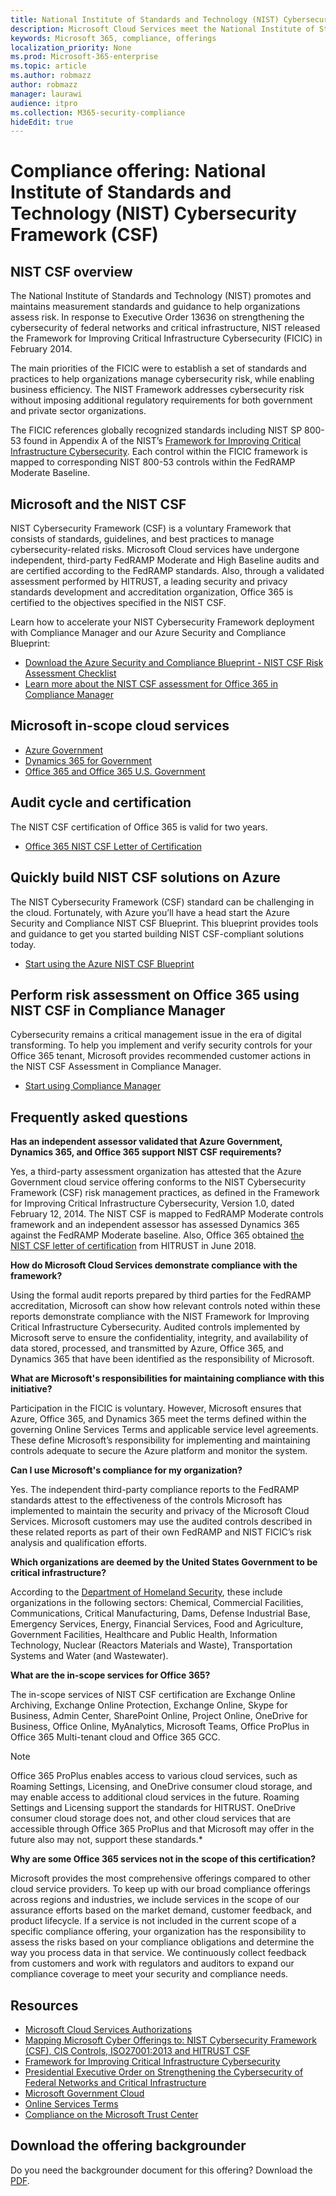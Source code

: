 ```yaml
---
title: National Institute of Standards and Technology (NIST) Cybersecurity Framework (CSF)
description: Microsoft Cloud Services meet the National Institute of Standards and Technology (NIST) Cybersecurity Framework (CSF).
keywords: Microsoft 365, compliance, offerings
localization_priority: None
ms.prod: Microsoft-365-enterprise
ms.topic: article
ms.author: robmazz
author: robmazz
manager: laurawi
audience: itpro
ms.collection: M365-security-compliance
hideEdit: true
---
```


# Compliance offering: National Institute of Standards and Technology (NIST) Cybersecurity Framework (CSF)

## NIST CSF overview

The National Institute of Standards and Technology (NIST) promotes and maintains measurement standards and guidance to help organizations assess risk. In response to Executive Order 13636 on strengthening the cybersecurity of federal networks and critical infrastructure, NIST released the Framework for Improving Critical Infrastructure Cybersecurity (FICIC) in February 2014.

The main priorities of the FICIC were to establish a set of standards and practices to help organizations manage cybersecurity risk, while enabling business efficiency. The NIST Framework addresses cybersecurity risk without imposing additional regulatory requirements for both government and private sector organizations.

The FICIC references globally recognized standards including NIST SP 800-53 found in Appendix A of the NIST’s [Framework for Improving Critical Infrastructure Cybersecurity](https://www.nist.gov/publications/framework-improving-critical-infrastructure-cybersecurity-version-11). Each control within the FICIC framework is mapped to corresponding NIST 800-53 controls within the FedRAMP Moderate Baseline.

## Microsoft and the NIST CSF

NIST Cybersecurity Framework (CSF) is a voluntary Framework that consists of standards, guidelines, and best practices to manage cybersecurity-related risks. Microsoft Cloud services have undergone independent, third-party FedRAMP Moderate and High Baseline audits and are certified according to the FedRAMP standards. Also, through a validated assessment performed by HITRUST, a leading security and privacy standards development and accreditation organization, Office 365 is certified to the objectives specified in the NIST CSF.

Learn how to accelerate your NIST Cybersecurity Framework deployment with Compliance Manager and our Azure Security and Compliance Blueprint:

- [Download the Azure Security and Compliance Blueprint - NIST CSF Risk Assessment Checklist](https://servicetrust.microsoft.com/ViewPage/Blueprint?command=Download&downloadType=Document&downloadId=11e61716-11ab-4b11-9a9a-434b33a62ff9&docTab=fc060920-cdb8-11e7-bacf-0bf52b09d912_NIST_CSF_Blueprint)
- [Learn more about the NIST CSF assessment for Office 365 in Compliance Manager](https://techcommunity.microsoft.com/t5/Security-Privacy-and-Compliance/New-NIST-CSF-and-CSA-CCM-assessments-available-in-Compliance/ba-p/218554)

## Microsoft in-scope cloud services

- [Azure Government](https://aka.ms/AzureCompliance)
- [Dynamics 365 for Government](https://aka.ms/d365-compliance-list)
- [Office 365 and Office 365 U.S. Government](https://go.microsoft.com/fwlink/p/?LinkID=2077751)

## Audit cycle and certification

The NIST CSF certification of Office 365 is valid for two years.

- [Office 365 NIST CSF Letter of Certification](https://aka.ms/O365NISTCSFcertification)

## Quickly build NIST CSF solutions on Azure

The NIST Cybersecurity Framework (CSF) standard can be challenging in the cloud. Fortunately, with Azure you’ll have a head start the Azure Security and Compliance NIST CSF Blueprint. This blueprint provides tools and guidance to get you started building NIST CSF-compliant solutions today.

- [Start using the Azure NIST CSF Blueprint](https://aka.ms/Azure-Blueprint-DoD-NIST)

## Perform risk assessment on Office 365 using NIST CSF in Compliance Manager

Cybersecurity remains a critical management issue in the era of digital transforming. To help you implement and verify security controls for your Office 365 tenant, Microsoft provides recommended customer actions in the NIST CSF Assessment in Compliance Manager.

- [Start using Compliance Manager](https://aka.ms/compliancemanager)

## Frequently asked questions

**Has an independent assessor validated that Azure Government, Dynamics 365, and Office 365 support NIST CSF requirements?**

Yes, a third-party assessment organization has attested that the Azure Government cloud service offering conforms to the NIST Cybersecurity Framework (CSF) risk management practices, as defined in the Framework for Improving Critical Infrastructure Cybersecurity, Version 1.0, dated February 12, 2014. The NIST CSF is mapped to FedRAMP Moderate controls framework and an independent assessor has assessed Dynamics 365 against the FedRAMP Moderate baseline. Also, Office 365 obtained [the NIST CSF letter of certification](https://aka.ms/O365NISTCSFcertification) from HITRUST in June 2018.

**How do Microsoft Cloud Services demonstrate compliance with the framework?**

Using the formal audit reports prepared by third parties for the FedRAMP accreditation, Microsoft can show how relevant controls noted within these reports demonstrate compliance with the NIST Framework for Improving Critical Infrastructure Cybersecurity. Audited controls implemented by Microsoft serve to ensure the confidentiality, integrity, and availability of data stored, processed, and transmitted by Azure, Office 365, and Dynamics 365 that have been identified as the responsibility of Microsoft.

**What are Microsoft's responsibilities for maintaining compliance with this initiative?**

Participation in the FICIC is voluntary. However, Microsoft ensures that Azure, Office 365, and Dynamics 365 meet the terms defined within the governing Online Services Terms and applicable service level agreements. These define Microsoft’s responsibility for implementing and maintaining controls adequate to secure the Azure platform and monitor the system.

**Can I use Microsoft's compliance for my organization?**

Yes. The independent third-party compliance reports to the FedRAMP standards attest to the effectiveness of the controls Microsoft has implemented to maintain the security and privacy of the Microsoft Cloud Services. Microsoft customers may use the audited controls described in these related reports as part of their own FedRAMP and NIST FICIC’s risk analysis and qualification efforts.

**Which organizations are deemed by the United States Government to be critical infrastructure?**

According to the [Department of Homeland Security](https://www.dhs.gov/critical-infrastructure-sectors), these include organizations in the following sectors: Chemical, Commercial Facilities, Communications, Critical Manufacturing, Dams, Defense Industrial Base, Emergency Services, Energy, Financial Services, Food and Agriculture, Government Facilities, Healthcare and Public Health, Information Technology, Nuclear (Reactors Materials and Waste), Transportation Systems and Water (and Wastewater).

**What are the in-scope services for Office 365?**

The in-scope services of NIST CSF certification are Exchange Online Archiving, Exchange Online Protection, Exchange Online, Skype for Business, Admin Center, SharePoint Online, Project Online, OneDrive for Business, Office Online, MyAnalytics, Microsoft Teams, Office ProPlus in Office 365 Multi-tenant cloud and Office 365 GCC.

> [!NOTE]
> Office 365 ProPlus enables access to various cloud services, such as Roaming Settings, Licensing, and OneDrive consumer cloud storage, and may enable access to additional cloud services in the future. Roaming Settings and Licensing support the standards for HITRUST. OneDrive consumer cloud storage does not, and other cloud services that are accessible through Office 365 ProPlus and that Microsoft may offer in the future also may not, support these standards.*

**Why are some Office 365 services not in the scope of this certification?**

Microsoft provides the most comprehensive offerings compared to other cloud service providers. To keep up with our broad compliance offerings across regions and industries, we include services in the scope of our assurance efforts based on the market demand, customer feedback, and product lifecycle. If a service is not included in the current scope of a specific compliance offering, your organization has the responsibility to assess the risks based on your compliance obligations and determine the way you process data in that service. We continuously collect feedback from customers and work with regulators and auditors to expand our compliance coverage to meet your security and compliance needs.

## Resources

- [Microsoft Cloud Services Authorizations](https://marketplace.fedramp.gov/index.html#/products?status=Compliant&sort=productName)
- [Mapping Microsoft Cyber Offerings to: NIST Cybersecurity Framework (CSF), CIS Controls, ISO27001:2013 and HITRUST CSF](https://go.microsoft.com/fwlink/p/?linkid=2074025)
- [Framework for Improving Critical Infrastructure Cybersecurity](https://www.nist.gov/publications/framework-improving-critical-infrastructure-cybersecurity-version-11)
- [Presidential Executive Order on Strengthening the Cybersecurity of Federal Networks and Critical Infrastructure](https://www.whitehouse.gov/the-press-office/2017/05/11/presidential-executive-order-strengthening-cybersecurity-federal)
- [Microsoft Government Cloud](https://go.microsoft.com/fwlink/p/?linkid=2087246)
- [Online Services Terms](https://www.microsoftvolumelicensing.com/DocumentSearch.aspx?Mode=3&DocumentTypeId=31)
- [Compliance on the Microsoft Trust Center](https://www.microsoft.com/trust-center/compliance/compliance-overview)

## Download the offering backgrounder

Do you need the backgrounder document for this offering? Download the [PDF](https://download.microsoft.com/download/D/D/3/DD302CDD-5EF9-471E-9695-BDC5EF7F44E4/NIST_CSF-Compliance.pdf).
